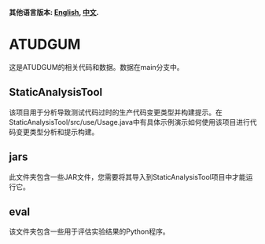 **其他语言版本: [English](README.md), [中文](README_zh.md).**

# ATUDGUM
这是ATUDGUM的相关代码和数据。数据在main分支中。

## StaticAnalysisTool
该项目用于分析导致测试代码过时的生产代码变更类型并构建提示。在StaticAnalysisTool/src/use/Usage.java中有具体示例演示如何使用该项目进行代码变更类型分析和提示构建。

## jars
此文件夹包含一些JAR文件，您需要将其导入到StaticAnalysisTool项目中才能运行它。

## eval
该文件夹包含一些用于评估实验结果的Python程序。
